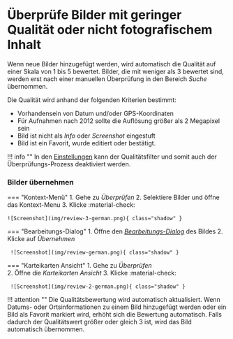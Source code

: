 # Überprüfe Bilder mit geringer Qualität oder nicht fotografischem Inhalt #
Wenn neue Bilder hinzugefügt werden, wird automatisch die Qualität auf einer Skala von 1 bis 5 bewertet. Bilder, die mit weniger als 3 bewertet sind, werden erst nach einer manuellen Überprüfung in den Bereich *Suche* übernommen.

Die Qualität wird anhand der folgenden Kriterien bestimmt:

* Vorhandensein von Datum und/oder GPS-Koordinaten
* Für Aufnahmen nach 2012 sollte die Auflösung größer als 2 Megapixel sein
* Bild ist nicht als *Info* oder *Screenshot* eingestuft
* Bild ist ein Favorit, wurde editiert oder bestätigt.

!!! info ""
    In den [Einstellungen](../settings/general.md) kann der Qualitätsfilter und somit auch der Überprüfungs-Prozess deaktiviert werden.

### Bilder übernehmen ###

=== "Kontext-Menü"
    1. Gehe zu *Überprüfen*
    2. Selektiere Bilder und öffne das Kontext-Menu
    3. Klicke :material-check:

    ![Screenshot](img/review-3-german.png){ class="shadow" }

=== "Bearbeitungs-Dialog"
     1. Öffne den [*Bearbeitungs-Dialog*](edit.md) des Bildes
     2. Klicke auf *Übernehmen*

     ![Screenshot](img/review-german.png){ class="shadow" }

=== "Karteikarten Ansicht"
     1. Gehe zu *Überprüfen*     
     2. Öffne die *Karteikarten Ansicht*
     3. Klicke :material-check:

     ![Screenshot](img/review-2-german.png){ class="shadow" }



!!! attention ""
    Die Qualitätsbewertung wird automatisch aktualisiert.
    Wenn Datums- oder Ortsinformationen zu einem Bild hinzugefügt werden oder ein Bild als Favorit markiert wird, erhöht sich die Bewertung automatisch.
    Falls dadurch der Qualitätswert größer oder gleich 3 ist, wird das Bild automatisch übernommen.